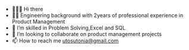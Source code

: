 - 🙋🏽‍♀️ Hi there
- 👩‍💻 Engineering background with 2years of professional experience in Product Management 
- 🌱 I’m skilled in Problem Solving,Excel and SQL 
- 💞️ I’m looking to collaborate on product management projects 
- 📫 How to reach me utosutonia@gmail.com

<!---
Ifechi22/Ifechi22 is a ✨ special ✨ repository because its `README.md` (this file) appears on your GitHub profile.
You can click the Preview link to take a look at your changes.
--->
